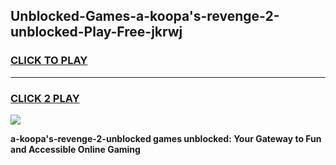 
## Unblocked-Games-a-koopa's-revenge-2-unblocked-Play-Free-jkrwj
<h3>
<a href="https://premium76.site?title=a-koopa's-revenge-2-unblocked&ref=23A">CLICK TO PLAY</a></h3>
<hr>

<h3>
<a href="https://premium76.site?title=a-koopa's-revenge-2-unblocked&ref=23A">CLICK 2 PLAY</a>
  
</h3>

<a href="https://premium76.site?title=a-koopa's-revenge-2-unblocked&ref=23A"><img src="https://clearcache.store/games.png"></a>


**a-koopa's-revenge-2-unblocked games unblocked: Your Gateway to Fun and Accessible Online Gaming**
